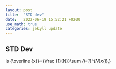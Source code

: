 ```yaml
---
layout: post
title:  "STD dev"
date:   2022-06-19 15:52:21 +0200
use_math: true
categories: jekyll update
---
```



## STD Dev
Is
{\overline {x}}={\frac {1}{N}}\sum _{i=1}^{N}x_{i},}
